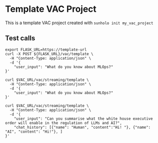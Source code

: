 # Template VAC Project

This is a template VAC project created with `sunholo init my_vac_project`


## Test calls


```shell
export FLASK_URL=https://template-url
curl -X POST ${FLASK_URL}/vac/template \
  -H "Content-Type: application/json" \
  -d '{
    "user_input": "What do you know about MLOps?"
}'

curl $VAC_URL/vac/streaming/template \
  -H "Content-Type: application/json" \
  -d '{
    "user_input": "What do you know about MLOps?"
}'

curl $VAC_URL/vac/streaming/template \
  -H "Content-Type: application/json" \
  -d '{
    "user_input": "Can you summarise what the white house executive order will enable in the regulation of LLMs and AI?",
    "chat_history": [{"name": "Human", "content":"Hi! "}, {"name": "AI", "content": "Hi!"}, ]
}'
```